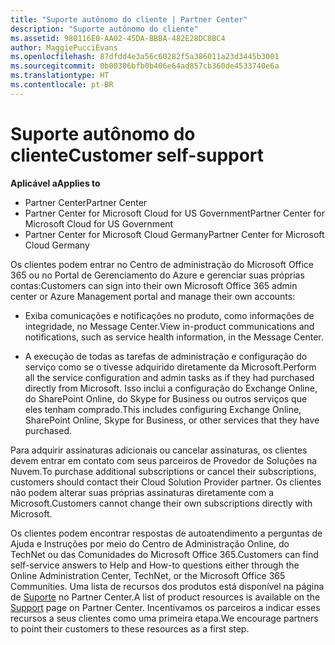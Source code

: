```yaml
---
title: "Suporte autônomo do cliente | Partner Center"
description: "Suporte autônomo do cliente"
ms.assetid: 980116E0-AA02-45DA-BBBA-482E28DC8BC4
author: MaggiePucciEvans
ms.openlocfilehash: 87dfdd4e3a56c60282f5a386011a23d3445b3001
ms.sourcegitcommit: 0b00306bfb0b406e64ad857cb360de4533740e6a
ms.translationtype: HT
ms.contentlocale: pt-BR
---
```

# <a name="customer-self-support"></a><span data-ttu-id="de770-103">Suporte autônomo do cliente</span><span class="sxs-lookup"><span data-stu-id="de770-103">Customer self-support</span></span>

**<span data-ttu-id="de770-104">Aplicável a</span><span class="sxs-lookup"><span data-stu-id="de770-104">Applies to</span></span>**

-  <span data-ttu-id="de770-105">Partner Center</span><span class="sxs-lookup"><span data-stu-id="de770-105">Partner Center</span></span>
-  <span data-ttu-id="de770-106">Partner Center for Microsoft Cloud for US Government</span><span class="sxs-lookup"><span data-stu-id="de770-106">Partner Center for Microsoft Cloud for US Government</span></span>
-  <span data-ttu-id="de770-107">Partner Center for Microsoft Cloud Germany</span><span class="sxs-lookup"><span data-stu-id="de770-107">Partner Center for Microsoft Cloud Germany</span></span>

<span data-ttu-id="de770-108">Os clientes podem entrar no Centro de administração do Microsoft Office 365 ou no Portal de Gerenciamento do Azure e gerenciar suas próprias contas:</span><span class="sxs-lookup"><span data-stu-id="de770-108">Customers can sign into their own Microsoft Office 365 admin center or Azure Management portal and manage their own accounts:</span></span>

-   <span data-ttu-id="de770-109">Exiba comunicações e notificações no produto, como informações de integridade, no Message Center.</span><span class="sxs-lookup"><span data-stu-id="de770-109">View in-product communications and notifications, such as service health information, in the Message Center.</span></span>

-   <span data-ttu-id="de770-110">A execução de todas as tarefas de administração e configuração do serviço como se o tivesse adquirido diretamente da Microsoft.</span><span class="sxs-lookup"><span data-stu-id="de770-110">Perform all the service configuration and admin tasks as if they had purchased directly from Microsoft.</span></span> <span data-ttu-id="de770-111">Isso inclui a configuração do Exchange Online, do SharePoint Online, do Skype for Business ou outros serviços que eles tenham comprado.</span><span class="sxs-lookup"><span data-stu-id="de770-111">This includes configuring Exchange Online, SharePoint Online, Skype for Business, or other services that they have purchased.</span></span>

<span data-ttu-id="de770-112">Para adquirir assinaturas adicionais ou cancelar assinaturas, os clientes devem entrar em contato com seus parceiros de Provedor de Soluções na Nuvem.</span><span class="sxs-lookup"><span data-stu-id="de770-112">To purchase additional subscriptions or cancel their subscriptions, customers should contact their Cloud Solution Provider partner.</span></span> <span data-ttu-id="de770-113">Os clientes não podem alterar suas próprias assinaturas diretamente com a Microsoft.</span><span class="sxs-lookup"><span data-stu-id="de770-113">Customers cannot change their own subscriptions directly with Microsoft.</span></span>

<span data-ttu-id="de770-114">Os clientes podem encontrar respostas de autoatendimento a perguntas de Ajuda e Instruções por meio do Centro de Administração Online, do TechNet ou das Comunidades do Microsoft Office 365.</span><span class="sxs-lookup"><span data-stu-id="de770-114">Customers can find self-service answers to Help and How-to questions either through the Online Administration Center, TechNet, or the Microsoft Office 365 Communities.</span></span> <span data-ttu-id="de770-115">Uma lista de recursos dos produtos está disponível na página de [Suporte](https://partnercenter.microsoft.com/partner/support) no Partner Center.</span><span class="sxs-lookup"><span data-stu-id="de770-115">A list of product resources is available on the [Support](https://partnercenter.microsoft.com/partner/support) page on Partner Center.</span></span> <span data-ttu-id="de770-116">Incentivamos os parceiros a indicar esses recursos a seus clientes como uma primeira etapa.</span><span class="sxs-lookup"><span data-stu-id="de770-116">We encourage partners to point their customers to these resources as a first step.</span></span>

 

 



